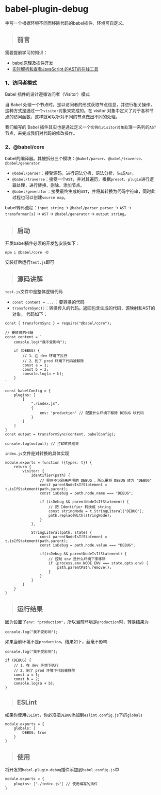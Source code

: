 # babel-plugin-debug
手写一个根据环境不同而移除代码的babel插件，环境可自定义。

> ## 前言
需要提前学习的知识：
- [babel原理及插件开发](https://juejin.cn/post/6844903603983892487)
- [实时解析和查看JavaScript 的AST的在线工具](https://astexplorer.net/)

### 1、访问者模式
Babel 插件的设计遵循访问者（Visitor）模式

当 Babel 处理一个节点时，是以访问者的形式获取节点信息，并进行相关操作，这种方式是通过一个`visitor`对象来完成的。在 visitor 对象中定义了对于各种节点的访问函数，这样就可以针对不同的节点做出不同的处理。

我们编写的 Babel 插件其实也是通过定义一个`实例化visitor对象`处理一系列的`AST`节点，来完成我们对代码的修改操作。

### 2、@babel/core
babel的编译器。其被拆分三个模块：`@babel/parser`、`@babel/traverse`、`@babel/generator`

- `@babel/parser`：接受源码，进行词法分析、语法分析，生成`AST`。
- `@babel/traverse`：接受一个`AST`，并对其遍历，根据`preset`、`plugin`进行逻辑处理，进行替换、删除、添加节点。
- `@babel/generator`：接受最终生成的`AST`，并将其转换为代码字符串，同时此过程也可以创建`source map`。

babel转码流程：`input string` -> `@babel/parser parser` -> `AST` -> `transformer[s]` -> `AST` -> `@babel/generator` -> `output string`。

> ## 启动
开发babel插件必须的开发包安装如下：
```
npm i @babel/core -D
```
安装好后运行`test.js`即可
> ## 源码讲解
`test.js`文件中是整体逻辑代码
- `const content = ...` ：要转换的代码
- `transformSync()`：转换传入的代码。返回包含生成的代码、源映射和AST的对象。
代码如下：
```
const { transformSync } = require("@babel/core");

// 要转换的代码
const content = `
    console.log("我不受影响");

    if (DEBUG) {
        // 1、在 dev 环境下执行
        // 2、到了 prod 环境下代码被移除
        const a = 1;
        const b = 2;
        console.log(a + b);
    }
`

const babelConfig = {
    plugins: [
        [
            "./index.js",
            {
                env: "production" // 配置什么环境下移除 DEBUG 块代码
            }
        ]
    ]
}
const output = transformSync(content, babelConfig);

console.log(output); // 打印转换结果
```

`index.js`文件是对转换的具体实现
```
module.exports = function ({types: t}) {
    return {
        visitor: {
            Identifier(path) {
                // 程序不识别未声明的 DEBUG ，所以要将 DEBUG 转为 "DEBUG"
                const parentNodeIsIfStatement = t.isIfStatement(path.parent);
                const isDebug = path.node.name === "DEBUG";

                if (isDebug && parentNodeIsIfStatement) {
                    // 把 Identifier 转换成 string
                    const stringNode = t.StringLiteral("DEBUG");
                    path.replaceWith(stringNode);
                }
            },

            StringLiteral(path, state) {
                const parentNodeIsIfStatement = t.isIfStatement(path.parent);
                const isDebug = path.node.value === "DEBUG";

                if(isDebug && parentNodeIsIfStatement) {
                    // 控制 env 是什么环境下来移除
                    if (process.env.NODE_ENV === state.opts.env) {
                        path.parentPath.remove();
                    }
                }
            }
        }
    }
}
```
> ## 运行结果
因为设置了`env: "production"`，所以当前环境是`production`时，转换结果为
```
console.log("我不受影响");
```
如果当前环境不是`production`，结果如下，丝毫不影响
```
console.log("我不受影响");

if (DEBUG) {
    // 1、在 dev 环境下执行
    // 2、到了 prod 环境下代码被移除
    const a = 1;
    const b = 2;
    console.log(a + b);
}
```
> ## ESLint
如果你使用`ESLint`，你必须把`DEBUG`添加到`eslint.config.js`下的`globals `
```
module.exports = {
    globals: {
        DEBUG: true
    }
}
```
> ## 使用
将开发的`babel-plugin-debug`插件添加到`babel.config.js`中
```
module.exports = {
    plugins: ["./index.js"] // 使用编写的插件
}
```
